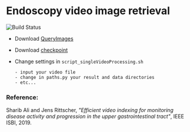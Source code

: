 # Endoscopy video image retrieval
![Build Status](https://travis-ci.org/sharibox/retrievalCodes.svg?branch=master)

- Download [QueryImages](https://unioxfordnexus-my.sharepoint.com/:f:/r/personal/engs1903_ox_ac_uk/Documents/retrievedImageFromList/query?csf=1&e=IinIbP)

- Download [checkpoint](https://unioxfordnexus-my.sharepoint.com/:f:/r/personal/engs1903_ox_ac_uk/Documents/retrievedImageFromList/checkpoints?csf=1&e=rKcZ2y)

- Change settings in ``script_singleVideoProcessing.sh``

      - input your video file
      - change in paths.py your result and data directories
      - etc...
    



### Reference:

Sharib Ali and Jens Rittscher, *"Efficient video indexing for monitoring disease activity and progression in the upper gastrointestinal tract"*, IEEE ISBI, 2019.
